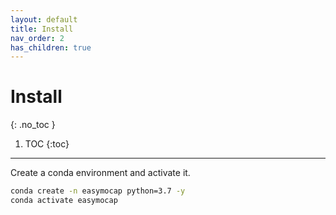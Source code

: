 ```yaml
---
layout: default
title: Install
nav_order: 2
has_children: true
---
```


# Install
{: .no_toc }

1. TOC
{:toc}
---

Create a conda environment and activate it.

```bash
conda create -n easymocap python=3.7 -y
conda activate easymocap
```